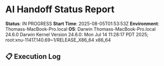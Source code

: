 # AI Handoff Status Report

**Status**: IN PROGRESS
**Start Time**: 2025-08-05T01:53:53Z
**Environment**: Thomass-MacBook-Pro.local
**OS**: Darwin Thomass-MacBook-Pro.local 24.6.0 Darwin Kernel Version 24.6.0: Mon Jul 14 11:28:17 PDT 2025; root:xnu-11417.140.69~1/RELEASE_X86_64 x86_64

## 📋 Execution Log
